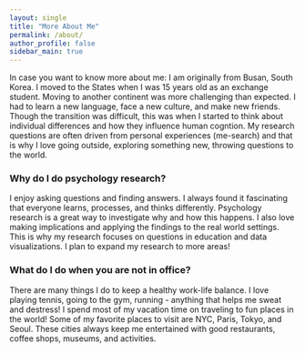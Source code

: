 ```yaml
---
layout: single
title: "More About Me"
permalink: /about/
author_profile: false
sidebar_main: true
---
```

In case you want to know more about me: I am originally from Busan, South Korea. I moved to the States when I was 15 years old as an exchange student. Moving to another continent was more challenging than expected. I had to learn a new language, face a new culture, and make new friends. Though the transition was difficult, this was when I started to think about individual differences and how they influence human cogntion. My research questions are often driven from personal experiences (me-search) and that is why I love going outside, exploring something new, throwing questions to the world.

### Why do I do psychology research? 
I enjoy asking questions and finding answers. I always found it fascinating that everyone learns, processes, and thinks differently. Psychology research is a great way to investigate why and how this happens. I also love making implications and applying the findings to the real world settings. This is why my research focuses on questions in education and data visualizations. I plan to expand my research to more areas! 

### What do I do when you are not in office? 
There are many things I do to keep a healthy work-life balance. I love playing tennis, going to the gym, running - anything that helps me sweat and destress! I spend most of my vacation time on traveling to fun places in the world! Some of my favorite places to visit are NYC, Paris, Tokyo, and Seoul. These  cities always keep me entertained with good restaurants, coffee shops, museums, and activities. 


